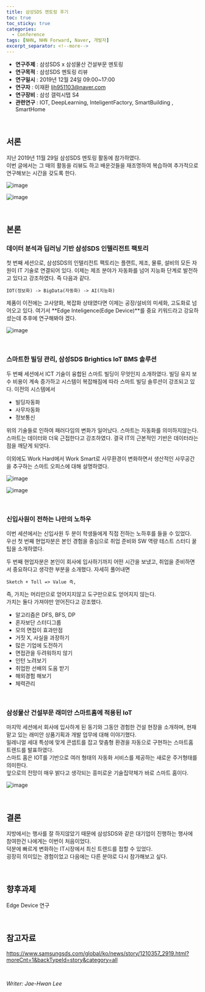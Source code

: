 ```yaml
---
title: 삼성SDS 멘토링 후기
toc: true
toc_sticky: true
categories:
  - Conference
tags: [NHN, NHN Forward, Naver, 개발자]
excerpt_separator: <!--more-->
---
```


<!--more-->

* **연구주제** : 삼성SDS x 삼성물산 건설부문 멘토링
* **연구목적** : 삼성SDS 멘토링 리뷰
* **연구일시** : 2019년 12월 24일 09:00~17:00
* **연구자** : 이재환 <ljh951103@naver.com>
* **연구장비** : 삼성 갤럭시탭 S4
* **관련연구** : IOT, DeepLearning, InteligentFactory, SmartBuilding , SmartHome

&nbsp;

## 서론
지난 2019년 11월 29일 삼성SDS 멘토링 활동에 참가하였다.  
이번 글에서는 그 때의 활동을 리뷰도 하고 배운것들을 재조명하여 복습하여 추가적으로 연구해보는 시간을 갖도록 한다.

![image](https://user-images.githubusercontent.com/57826388/72158393-77ed3c00-33fd-11ea-909b-0921e1c10ba3.png)

![image](https://user-images.githubusercontent.com/57826388/72158427-90f5ed00-33fd-11ea-8a37-293df3cd922f.png)

&nbsp;

## 본론

### 데이터 분석과 딥러닝 기반 삼성SDS 인텔리전트 팩토리

첫 번째 세션으로, 삼성SDS의 인텔리전트 팩토리는 플랜트, 제조, 물류, 설비의 모든 자원이 IT 기술로 연결되어 있다. 이제는 제조 분야가 자동화를 넘어 지능화 단계로 발전하고 있다고 강조하였다. 즉 다음과 같다.

    IOT(정보화) -> BigData(자동화) -> AI(지능화)

제품이 이전에는 고사양화, 복잡화 상태였다면 이제는 공장/설비의 미세화, 고도화로 넘어오고 있다. 여기서 **Edge Inteligence(Edge Device)**를 중요 키워드라고 강요하셨는데 추후에 연구해봐야 겠다.

![image](https://user-images.githubusercontent.com/57826388/72158802-67899100-33fe-11ea-8e7f-b4230c3d5ccb.png)

&nbsp;

### 스마트한 빌딩 관리, 삼성SDS Brightics IoT BMS 솔루션

두 번째 세션에서 ICT 기술이 융합된 스마트 빌딩이 무엇인지 소개하였다. 빌딩 유지 보수 비용이 계속 증가하고 시스템이 복잡해짐에 따라 스마트 빌딩 솔루션이 강조되고 있다. 이전의 시스템에서 

- 빌딩자동화
- 사무자동화
- 정보통신

위의 기술들로 인하여 패러다임의 변화가 일어났다. 스마트는 자동화를 의미하지않는다. 스마트는 데이터와 더욱 근접한다고 강조하였다. 결국 IT의 근본적인 기반은 데이터라는 점을 깨닫게 되엇다.

이외에도 Work Hard에서 Work Smart로 사무환경이 변화하면서 생산적인 사무공간을 추구하는 스마트 오피스에 대해 설명하였다.

![image](https://user-images.githubusercontent.com/57826388/72159109-07471f00-33ff-11ea-9dfe-5814f7c2e3ed.png)  

![image](https://user-images.githubusercontent.com/57826388/72159145-19c15880-33ff-11ea-9f41-0933c200a5d3.png)

&nbsp;

### 신입사원이 전하는 나만의 노하우
이번 세션에서는 신입사원 두 분이 학생들에게 직접 전하는 노하후를 들을 수 있었다.  
우선 첫 번째 현업자분은 본인 경험을 중심으로 취업 준비와 SW 역량 테스트 스터디 꿀팁을 소개하였다.  

두 번째 현업자분은 본인이 회사에 입사하기까지 어떤 시간을 보냈고, 취업을 준비하면서 중요하다고 생각한 부분을 소개했다. 자세히 풀어내면

    Sketch + Toll => Value 즉, 
    
즉, 가치는 머리만으로 얻어지지않고 도구만으로도 얻어지지 않는다.  
가치는 둘다 가져야만 얻어진다고 강조했다.

- 알고리즘은 DFS, BFS, DP
- 혼자보단 스터디그룹
- 모의 면접이 효과만점
- 거짓 X, 사실을 과장하기
- 많은 기업에 도전하기
- 면접관을 두려워하지 않기
- 인턴 노려보기
- 취업한 선배의 도움 받기
- 해외경험 해보기
- 체력관리

&nbsp;

### 삼성물산 건설부문 래미안 스마트홈에 적용된 IoT
마지막 세션에서 회사에 입사하게 된 동기와 그동안 경험한 건설 현장을 소개하며, 현재 맡고 있는 래미안 상품기획과 개발 업무에 대해 이야기했다.  
밀레니얼 세대 특성에 맞게 콘셉트를 잡고 맞춤형 환경을 자동으로 구현하는 스마트홈 트렌드를 발표하였다.  
스마트 홈은 IOT를 기반으로 여러 형태의 자동화 서비스를 제공하는 새로운 주거형태를 의미한다.  
앞으로의 전망이 매우 밝다고 생각되는 흥미로운 기술집약체가 바로 스마트 홈이다.

![image](https://user-images.githubusercontent.com/57826388/72160031-fe574d00-3400-11ea-89fb-51a8ea378deb.png)

&nbsp;

## 결론

지방에서는 행사를 잘 하지않았기 때문에 삼성SDS와 같은 대기업이 진행하는 행사에 참여한건 나에게는 이번이 처음이었다.  
덕분에 빠르게 변화하는 IT시장에서 최신 트렌드를 접할 수 있었다.  
굉장히 의미있는 경험이었고 다음에는 다른 분야로 다시 참가해보고 싶다.

&nbsp;

## 향후과제

Edge Device 연구

&nbsp;

## 참고자료

<https://www.samsungsds.com/global/ko/news/story/1210357_2919.html?moreCnt=1&backTypeId=story&category=all>

&nbsp;

*Writer: Jae-Hwan Lee*
